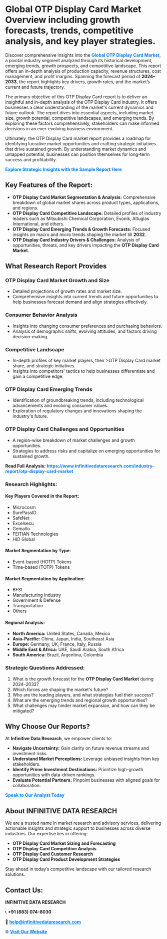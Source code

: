<h1>Global OTP Display Card Market Overview including growth forecasts, trends, competitive analysis, and key player strategies.</h1>
<p>
Discover comprehensive insights into the 
<a href="https://www.infinitivedataresearch.com/industry-report/otp-display-card-market" rel="dofollow" style="color: #007BFF; text-decoration: none;"><strong>Global OTP Display Card Market</strong></a>, a pivotal industry segment analyzed through its historical development, emerging trends, growth prospects, and competitive landscape. This report offers an in-depth analysis of production capacity, revenue structures, cost management, and profit margins. Spanning the forecast period of <strong>2024–2033</strong>, the report highlights key drivers, growth rates, and the market’s current and future trajectory.
</p>
<p>
The primary objective of this OTP Display Card report is to deliver an insightful and in-depth analysis of the OTP Display Card industry. It offers businesses a clear understanding of the market's current dynamics and future outlook. The report dives into essential aspects, including market size, growth potential, competitive landscapes, and emerging trends. By exploring these factors comprehensively, stakeholders can make informed decisions in an ever-evolving business environment.
</p>
<p>
Ultimately, the OTP Display Card market report provides a roadmap for identifying lucrative market opportunities and crafting strategic initiatives that drive sustained growth. By understanding market dynamics and untapped potential, businesses can position themselves for long-term success and profitability.
</p>
<p>
<a href="https://www.infinitivedataresearch.com/request-sample/reportId=106996" style="color: #007BFF; text-decoration: none;"><strong>Explore Strategic Insights with the Sample Report Here</strong></a>
</p>

<h2>Key Features of the Report:</h2>
<ul>
<li><strong>OTP Display Card Market Segmentation & Analysis:</strong> Comprehensive breakdown of global market shares across product types, applications, and regions.</li>
<li><strong>OTP Display Card Competitive Landscape:</strong> Detailed profiles of industry leaders such as Mitsubishi Chemical Corporation, Evonik, Altuglas International, and others.</li>
<li><strong>OTP Display Card Emerging Trends & Growth Forecasts:</strong> Focused insights on macro and micro trends shaping the market till <strong>2032</strong>.</li>
<li><strong>OTP Display Card Industry Drivers & Challenges:</strong> Analysis of opportunities, threats, and key drivers impacting the <strong>OTP Display Card Market</strong>.</li>
</ul>

<h2>What Research Report Provides</h2>
<h3>OTP Display Card Market Growth and Size</h3>
<ul>
<li>Detailed projections of growth rates and market size.</li>
<li>Comprehensive insights into current trends and future opportunities to help businesses forecast demand and align strategies effectively.</li>
</ul>

<h3>Consumer Behavior Analysis</h3>
<ul>
<li>Insights into changing consumer preferences and purchasing behaviors.</li>
<li>Analysis of demographic shifts, evolving attitudes, and factors driving decision-making.</li>
</ul>

<h3>Competitive Landscape</h3>
<ul>
<li>In-depth profiles of key market players, their >OTP Display Card market share, and strategic initiatives.</li>
<li>Insights into competitors' tactics to help businesses differentiate and gain a competitive edge.</li>
</ul>

<h3>OTP Display Card Emerging Trends</h3>
<ul>
<li>Identification of groundbreaking trends, including technological advancements and evolving consumer values.</li>
<li>Exploration of regulatory changes and innovations shaping the industry's future.</li>
</ul>

<h3>OTP Display Card Challenges and Opportunities</h3>
<ul>
<li>A region-wise breakdown of market challenges and growth opportunities.</li>
<li>Strategies to address risks and capitalize on emerging opportunities for sustained growth.</li>
</ul>
<p><strong>Read Full Analysis:</strong> <a href="https://www.infinitivedataresearch.com/industry-report/otp-display-card-market" rel="dofollow" style="color: #007BFF; text-decoration: none;"><strong>https://www.infinitivedataresearch.com/industry-report/otp-display-card-market</strong></a></p>
<h3>Research Highlights:</h3>
<h4>Key Players Covered in the Report:</h4>
<ul><li>Microcosm</li><li>SurePassID</li><li>SafeNet</li><li>Excelsecu</li><li>Gemalto</li><li>FEITIAN Technologies</li><li>HID Global</li></ul>
<h4>Market Segmentation by Type:</h4>
<ul><li>Event-based (HOTP) Tokens</li><li>Time-based (TOTP) Tokens</li></ul>
<h4>Market Segmentation by Application:</h4>
<ul><li>BFSI</li><li>Manufacturing Industry</li><li>Government &amp; Defense</li><li>Transportation</li><li>Others</li></ul>

<h4>Regional Analysis:</h4>
<ul>
<li><strong>North America:</strong> United States, Canada, Mexico</li>
<li><strong>Asia-Pacific:</strong> China, Japan, India, Southeast Asia</li>
<li><strong>Europe:</strong> Germany, UK, France, Italy, Russia</li>
<li><strong>Middle East & Africa:</strong> UAE, Saudi Arabia, South Africa</li>
<li><strong>South America:</strong> Brazil, Argentina, Colombia</li>
</ul>

<h3>Strategic Questions Addressed:</h3>
<ol>
<li>What is the growth forecast for the <strong>OTP Display Card Market</strong> during 2024–2032?</li>
<li>Which forces are shaping the market's future?</li>
<li>Who are the leading players, and what strategies fuel their success?</li>
<li>What are the emerging trends and regional growth opportunities?</li>
<li>What challenges may hinder market expansion, and how can they be mitigated?</li>
</ol>

<h2>Why Choose Our Reports?</h2>
<p>At <strong>Infinitive Data Research</strong>, we empower clients to:</p>
<ul>
<li><strong>Navigate Uncertainty:</strong> Gain clarity on future revenue streams and investment risks.</li>
<li><strong>Understand Market Perceptions:</strong> Leverage unbiased insights from key stakeholders.</li>
<li><strong>Identify Prime Investment Destinations:</strong> Prioritize high-growth opportunities with data-driven rankings.</li>
<li><strong>Evaluate Potential Partners:</strong> Pinpoint businesses with aligned goals for collaboration.</li>
</ul>
<p><a href="https://www.infinitivedataresearch.com/industry-report/otp-display-card-market" rel="dofollow" style="color: #007BFF; text-decoration: none;"><strong>Speak to Our Analyst Today</strong></a></p>

<h2>About INFINITIVE DATA RESEARCH</h2>
<p>We are a trusted name in market research and advisory services, delivering actionable insights and strategic support to businesses across diverse industries. Our expertise lies in offering:</p>
<ul>
<li><strong>OTP Display Card Market Sizing and Forecasting</strong></li>
<li><strong>OTP Display Card Competitive Analysis</strong></li>
<li><strong>OTP Display Card Customer Research</strong></li>
<li><strong>OTP Display Card Product Development Strategies</strong></li>
</ul>
<p>Stay ahead in today’s competitive landscape with our tailored research solutions.</p>

<h2>Contact Us:</h2>
<p><strong>INFINITIVE DATA RESEARCH</strong></p>
<p>📞 <strong>+91 (883) 074-8030</strong></p>
<p>📧 <strong><a href="mailto:help@infinitivedataresearch.com" style="color: #007BFF;">help@infinitivedataresearch.com</a></strong></p>
<p>🌐 <strong><a href="https://www.infinitivedataresearch.com" rel="dofollow" style="color: #007BFF;">Visit Our Website</a></strong></p>